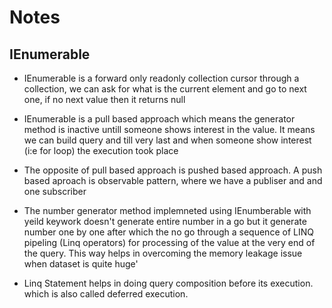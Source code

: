 # Notes

## IEnumerable
* IEnumerable is a forward only readonly collection cursor through a collection, we can ask for what is the current element and go to next one, if no next value then it returns null

* IEnumerable is a pull based approach which means the generator method is inactive untill someone shows interest in the value. It means we can build query and till very last and
when someone show interest (i:e for loop) the execution took place

* The opposite of pull based approach is pushed based approach. A push based aproach is observable pattern, where we have a publiser and and one subscriber

* The number generator method implemneted using IEnumberable with yeild keywork doesn't generate entire number in a go but it generate number one by one after which the no go through a sequence of
LINQ pipeling (Linq operators) for processing of the value at the very end of the query. This way helps in overcoming the memory leakage issue when dataset is quite huge'

* Linq Statement helps in doing query composition before its execution. which is also called deferred execution.